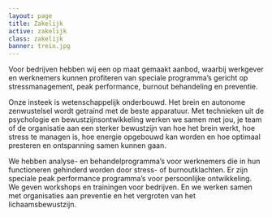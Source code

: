 ```yaml
---
layout: page
title: Zakelijk
active: zakelijk
class: zakelijk
banner: trein.jpg
---
```

Voor bedrijven hebben wij een op maat gemaakt aanbod, waarbij werkgever en werknemers kunnen profiteren van speciale programma’s gericht op stressmanagement, peak performance, burnout behandeling en preventie.

Onze insteek is wetenschappelijk onderbouwd. Het brein en autonome zenwustelsel wordt getraind met de beste apparatuur.  Met technieken uit de psychologie en bewustzijnsontwikkeling werken we samen met jou, je team of de organisatie aan een sterker bewustzijn van hoe het brein werkt, hoe stress te managen is, hoe energie opgebouwd kan worden en hoe optimaal presteren en ontspanning samen kunnen gaan.

We hebben analyse- en behandelprogramma’s voor werknemers die in hun functioneren gehinderd worden door stress- of burnoutklachten. Er zijn speciale peak performance programma’s voor persoonlijke ontwikkeling.  We geven workshops en trainingen voor bedrijven. En we werken samen met organisaties aan preventie en het vergroten van het lichaamsbewustzijn.